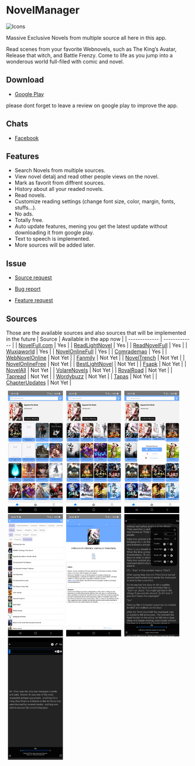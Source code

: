 # NovelManager
![Icons](https://github.com/AlenToma/NovelManager/blob/master/Screenshots/Icons/res/mipmap-xhdpi/ic_launcher.png?raw=true)

 Massive Exclusive Novels from multiple source all here in this app.

Read scenes from your favorite Webnovels, such as The King’s Avatar, Release that witch, and Battle Frenzy. Come to life as you jump into a wonderous world full-filed with comic and novel.

## Download
* [Google Play](https://play.google.com/store/apps/details?id=com.novelmanager)

please dont forget to leave a review on google play to improve the app.

## Chats
* [Facebook](https://www.facebook.com/groups/4251520684862135)

## Features

* Search Novels from multiple sources.
* View novel detalj and read other people views on the novel.
* Mark as favorit from diffrent sources.
* History about all your readed novels.
* Read novels.
* Customize reading settings (change font size, color, margin, fonts, stuffs...).
* No ads.
* Totally free.
* Auto update features, mening you get the latest update without downloading it from google play.
* Text to speech is implemented.
* More sources will be added later.

## Issue
* [Source request](https://github.com/AlenToma/NovelManager/issues/new?assignees=&labels=enhancement&template=source-request.md&title=Source+Request)
 
* [Bug report](https://github.com/AlenToma/NovelManager/issues/new?assignees=&labels=&template=bug_report.md&title=)
 
* [Feature request](https://github.com/AlenToma/NovelManager/issues/new?assignees=&labels=&template=feature_request.md&title=)

## Sources
Those are the available sources and also sources that will be implemented in the future
| Source  | Available in the app now |
| ------------- | ------------- |
| [NovelFull.com](https://novelfull.com)  |  Yes  |
| [ReadLightNovel](https://www.readlightnovel.cc)  | Yes  |
| [ReadNovelFull](https://readnovelfull.com)  | Yes  |
| [Wuxiaworld](https://www.wuxiaworld.com)  | Yes  |
| [NovelOnlineFull](https://novelonlinefull.com)  | Yes  |
| [Comrademao](https://comrademao.com/mtype/chinese/)  | Yes  |
| [WebNovelOnline](https://webnovelonline.com/)  | Not Yet  |
| [Fanmily](https://www.fanmily.org/)  | Not Yet  |
| [NovelTrench](https://noveltrench.com/)  | Not Yet  |
| [NovelOnlineFree](https://novelonlinefree.com)  | Not Yet  |
| [BestLightNovel](https://bestlightnovel.com)  | Not Yet  |
| [Fsapk](https://fsapk.com)  | Not Yet  |
| [NovelAll](https://www.novelall.com)  | Not Yet  |
| [VolareNovels](https://www.volarenovels.com)  | Not Yet  |
| [RoyalRoad](https://www.royalroad.com)  | Not Yet  |
| [Tapread](http://www.tapread.com)  | Not Yet  |
| [Wordybuzz](https://wordybuzz.com)  | Not Yet  |
| [Tapas](https://tapas.io)  | Not Yet  |
| [ChapterUpdates](https://www.chapterupdates.com)  | Not Yet  |

<div>

<img style="margin-left:5px" src="https://github.com/AlenToma/NovelManager-public/blob/main/Screenshots/Screenshot_20210130-051921_NovelManager.jpg?raw=true" width="150">
<img style="margin-left:5px" src="https://github.com/AlenToma/NovelManager-public/blob/main/Screenshots/Screenshot_20210130-051951_NovelManager.jpg?raw=true" width="150">
<img style="margin-left:5px" src="https://github.com/AlenToma/NovelManager-public/blob/main/Screenshots/Screenshot_20210130-051958_NovelManager.jpg?raw=true" width="150">
<img style="margin-left:5px" src="https://github.com/AlenToma/NovelManager-public/blob/main/Screenshots/Screenshot_20210130-052020_NovelManager.jpg?raw=true" width="150">
<img style="margin-left:5px" src="https://github.com/AlenToma/NovelManager-public/blob/main/Screenshots/Screenshot_20210130-052041_NovelManager.jpg?raw=true" width="150">
<img style="margin-left:5px" src="https://github.com/AlenToma/NovelManager-public/blob/main/Screenshots/Screenshot_1_20210130-052105_NovelManager.jpg?raw=true" width="150">
<img style="margin-left:5px" src="https://github.com/AlenToma/NovelManager-public/blob/main/Screenshots/Screenshot_20210210-110720_NovelManager.jpg?raw=true" width="150">
 <div>


